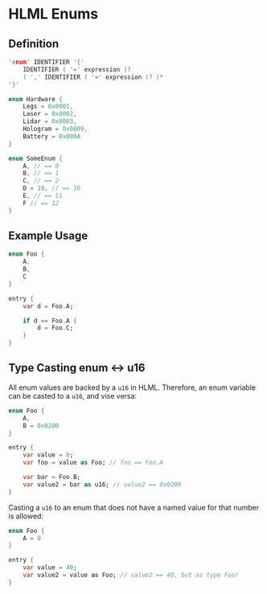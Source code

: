 # HLML Enums

## Definition
```c
'enum' IDENTIFIER '{'
    IDENTIFIER ( '=' expression )? 
    ( ',' IDENTIFIER ( '=' expression )? )*
'}'
```

```rust
enum Hardware {
    Legs = 0x0001,
    Laser = 0x0002,
    Lidar = 0x0003,
    Hologram = 0x0009,
    Battery = 0x000A
}

enum SomeEnum {
    A, // == 0
    B, // == 1
    C, // == 2
    D = 10, // == 10
    E, // == 11
    F // == 12
}
```

## Example Usage
```dart
enum Foo {
    A,
    B,
    C
}

entry {
    var d = Foo.A;

    if d == Foo.A {
        d = Foo.C;
    }
}
```

## Type Casting enum <-> u16
All enum values are backed by a `u16` in HLML. Therefore, an enum variable can be casted to a `u16`, and vise versa:

```dart
enum Foo {
    A,
    B = 0x0200
}

entry {
    var value = 0;
    var foo = value as Foo; // foo == Foo.A

    var bar = Foo.B;
    var value2 = bar as u16; // value2 == 0x0200
}
```

Casting a `u16` to an enum that does not have a named value for that number is allowed:

```dart
enum Foo {
    A = 0
}

entry {
    var value = 40;
    var value2 = value as Foo; // value2 == 40, but as type Foo!
}
```